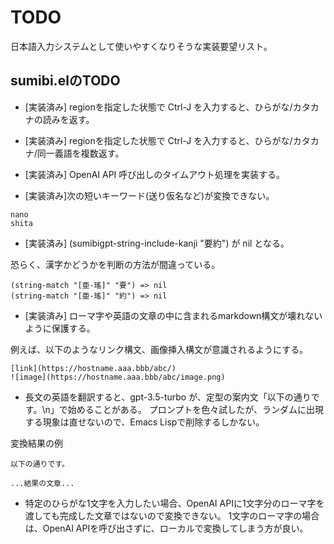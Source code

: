 # TODO

日本語入力システムとして使いやすくなりそうな実装要望リスト。

## sumibi.elのTODO

* [実装済み] regionを指定した状態で Ctrl-J を入力すると、ひらがな/カタカナの読みを返す。
* [実装済み] regionを指定した状態で Ctrl-J を入力すると、ひらがな/カタカナ/同一義語を複数返す。
* [実装済み] OpenAI API 呼び出しのタイムアウト処理を実装する。

* [実装済み]次の短いキーワード(送り仮名など)が変換できない。

```
nano
shita
```

* [実装済み] (sumibigpt-string-include-kanji "要約") が nil となる。

恐らく、漢字かどうかを判断の方法が間違っている。
```
(string-match "[亜-瑤]" "要") => nil
(string-match "[亜-瑤]" "約") => nil
```

* [実装済み] ローマ字や英語の文章の中に含まれるmarkdown構文が壊れないように保護する。

例えば、以下のようなリンク構文、画像挿入構文が意識されるようにする。

```
[link](https://hostname.aaa.bbb/abc/)
![image](https://hostname.aaa.bbb/abc/image.png)
```

* 長文の英語を翻訳すると、gpt-3.5-turbo が、定型の案内文「以下の通りです。\n」で始めることがある。
プロンプトを色々試したが、ランダムに出現する現象は直せないので、Emacs Lispで削除するしかない。

変換結果の例
```
以下の通りです。

...結果の文章...
```

* 特定のひらがな1文字を入力したい場合、OpenAI APIに1文字分のローマ字を渡しても完成した文章ではないので変換できない。
1文字のローマ字の場合は、OpenAI APIを呼び出さずに、ローカルで変換してしまう方が良い。

